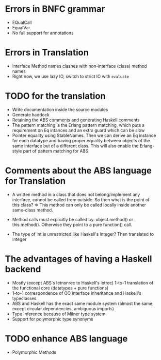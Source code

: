 # Errors in BNFC grammar

- EQualCall
- EqualVar
- No full support for annotations

# Errors in Translation

- Interface Method names clashes with non-interface (class) method names
- Right now, we use lazy IO, switch to strict IO with `evaluate`

# TODO for the translation

- Write documentation inside the source modules
- Generate haddock
- Retaining the ABS comments and generating Haskell comments
- The pattern matching is the Erlang pattern matching, which puts a requirement on Eq intances and an extra guard which can be slow
- Pointer equality using StableNames. Then we can derive
an Eq instance for each datatype and having proper equality between objects
of the same interface but of a different class. This will also enable the Erlang-style part of pattern matching for ABS.

# Comments about the ABS language for Translation

- A written method in a class that does not belong/implement any interface, cannot be called from outside.
So then what is the point of this class? => This method can only be called locally inside another same-class method.

- Method calls must explicitly be called by: object.method() or this.method(). Otherwise they point to a pure function() call.

- The type of int is unrestricted like Haskell's Integer? Then translated to Integer

# The advantages of having a Haskell backend

- Mostly (except ABS's letnonrec to Haskell's letrec) 1-to-1 translation of the functional core (datatypes + pure functions)
- 1-to-1 correspondence of OO interface inheritance and Haskell's typeclasses
- ABS and Haskell has the exact same module system (almost the same, except circular dependencies, ambiguous imports)
- Type Inference because of Milner type system
- Support for polymorphic type synonyms

# TODO enhance ABS language

- Polymorphic Methods
